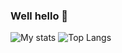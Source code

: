 ### Well hello 👋


![My stats](https://github-readme-stats.vercel.app/api?username=papsavas&count_private=true&theme=tokyonight&show_icons=true&show_owner=true&include_all_commits=true)
![Top Langs](https://github-readme-stats.vercel.app/api/top-langs/?username=papsavas&count_private=true&hide=css,html&layout=compact&theme=tokyonight&langs_count=8)
